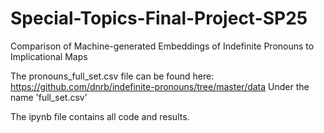 # Special-Topics-Final-Project-SP25
Comparison of Machine-generated Embeddings of Indefinite Pronouns to Implicational Maps

The pronouns_full_set.csv file can be found here: https://github.com/dnrb/indefinite-pronouns/tree/master/data
Under the name 'full_set.csv'

The ipynb file contains all code and results.
